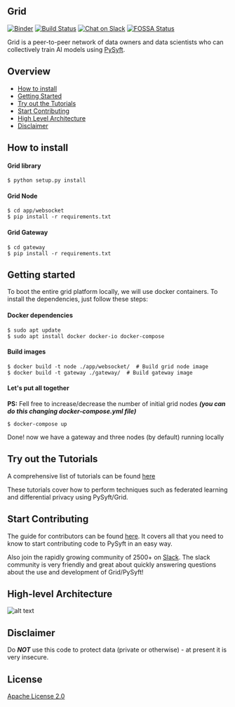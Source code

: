 ## Grid

[![Binder](https://mybinder.org/badge.svg)](https://mybinder.org/v2/gh/OpenMined/Grid/master) [![Build Status](https://travis-ci.org/OpenMined/Grid.svg)](https://travis-ci.org/OpenMined/Grid) [![Chat on Slack](https://img.shields.io/badge/chat-on%20slack-7A5979.svg)](https://openmined.slack.com/messages/team_pysyft) [![FOSSA Status](https://app.fossa.io/api/projects/git%2Bgithub.com%2Fmatthew-mcateer%2FPySyft.svg?type=small)](https://app.fossa.io/projects/git%2Bgithub.com%2Fmatthew-mcateer%2FPySyft?ref=badge_small)

Grid is a peer-to-peer network of data owners and data scientists who can collectively train AI models using [PySyft](https://github.com/OpenMined/PySyft/).


## Overview
- [How to install](#how-to-install)
- [Getting Started](#getting-started)
- [Try out the Tutorials](#try-out-the-tutorials)
- [Start Contributing](#start-contributing)
- [High Level Architecture](#high-level-architecture)
- [Disclaimer](#disclaimer)

## How to install

#### Grid library
```
$ python setup.py install
```
#### Grid Node
```
$ cd app/websocket
$ pip install -r requirements.txt
```
#### Grid Gateway
```
$ cd gateway
$ pip install -r requirements.txt
```

## Getting started
To boot the entire grid platform locally, we will use docker containers. To install the dependencies, just follow these steps:
#### Docker dependencies
```
$ sudo apt update
$ sudo apt install docker docker-io docker-compose
```

#### Build images
```
$ docker build -t node ./app/websocket/  # Build grid node image
$ docker build -t gateway ./gateway/  # Build gateway image
```

#### Let's put all together
**PS:** Fell free to increase/decrease the number of initial grid nodes ***(you can do this changing docker-compose.yml file)***
```
$ docker-compose up
```
Done! now we have a gateway and three nodes (by default) running locally

## Try out the Tutorials
A comprehensive list of tutorials can be found [here](https://github.com/OpenMined/Grid/tree/master/examples)

These tutorials cover how to perform techniques such as federated learning and differential privacy using PySyft/Grid.

## Start Contributing
The guide for contributors can be found [here](https://github.com/OpenMined/PySyft/tree/master/CONTRIBUTING.md). It covers all that you need to know to start contributing code to PySyft in an easy way.

Also join the rapidly growing community of 2500+ on [Slack](http://slack.openmined.org). The slack community is very friendly and great about quickly answering questions about the use and development of Grid/PySyft!


## High-level Architecture

![alt text](art/Grid-Arch.png "High-level Architecture")


## Disclaimer
Do ***NOT*** use this code to protect data (private or otherwise) - at present it is very insecure.

## License

[Apache License 2.0](https://github.com/OpenMined/Grid/blob/master/LICENSE)
